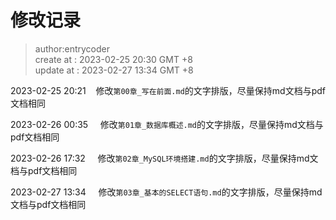 # 修改记录

> author:entrycoder  
> create at : 2023-02-25    20:30 GMT +8  
> update at : 2023-02-27    13:34 GMT +8  


2023-02-25 20:21    修改`第00章_写在前面.md`的文字排版，尽量保持md文档与pdf文档相同

2023-02-26 00:35     修改`第01章_数据库概述.md`的文字排版，尽量保持md文档与pdf文档相同

2023-02-26 17:32     修改`第02章_MySQL环境搭建.md`的文字排版，尽量保持md文档与pdf文档相同

2023-02-27 13:34     修改`第03章_基本的SELECT语句.md`的文字排版，尽量保持md文档与pdf文档相同
